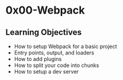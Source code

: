 # 0x00-Webpack

## Learning Objectives

- How to setup Webpack for a basic project
- Entry points, output, and loaders
- How to add plugins
- How to split your code into chunks
- How to setup a dev server
